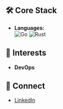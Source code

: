 ## 🛠 Core Stack

- **Languages:**  
  ![Go](https://img.shields.io/badge/Go-00ADD8?style=flat&logo=go&logoColor=white)
  ![Rust](https://img.shields.io/badge/Rust-000000?style=flat&logo=rust&logoColor=white)

## 🚀 Interests

- **DevOps**  

## 🔗 Connect
- [LinkedIn](https://www.linkedin.com/in/roman-horishnyi/)
